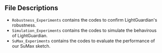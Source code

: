 ## File Descriptions

- ``Robustness_Experiments`` contains the codes to confirm LightGuardian's robustness. 
- ``Simulation_Experiments`` contains the codes to simulate the behavirous of LightGuardian. 
- ``SuMax_Experiments`` contains the codes to evaluate the performance of our SuMax sketch. 

